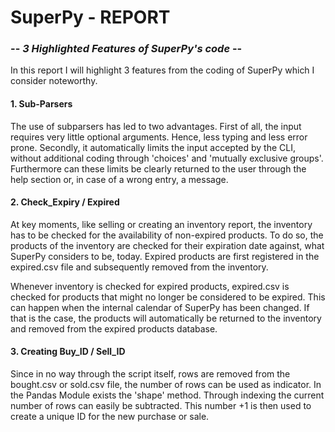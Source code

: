 # SuperPy - REPORT


### -- *3 Highlighted Features of SuperPy's code* --

In this report I will highlight 3 features from the coding of SuperPy which I consider noteworthy.


#### **1. Sub-Parsers**

The use of subparsers has led to two advantages. First of all, the input requires very little optional arguments. Hence, less typing and less error prone. Secondly, it automatically limits the input accepted by the CLI, without additional coding through 'choices' and 'mutually exclusive groups'. Furthermore can these limits be clearly returned to the user through the help section or, in case of a wrong entry, a message.


#### **2. Check_Expiry / Expired**

At key moments, like selling or creating an inventory report, the inventory has to be checked for the availability of non-expired products. To do so, the products of the inventory are checked for their expiration date against, what SuperPy considers to be, today. Expired products are first registered in the expired.csv file and subsequently removed from the inventory. 

Whenever inventory is checked for expired products, expired.csv is checked for products that might no longer be considered to be expired. This can happen when the internal calendar of SuperPy has been changed. If that is the case, the products will automatically be returned to the inventory and removed from the expired products database.


#### **3. Creating Buy_ID / Sell_ID**

Since in no way through the script itself, rows are removed from the bought.csv or sold.csv file, the number of rows can be used as indicator. In the Pandas Module exists the 'shape' method. Through indexing the current number of rows can easily be subtracted. This number +1 is then used to create a unique ID for the new purchase or sale.